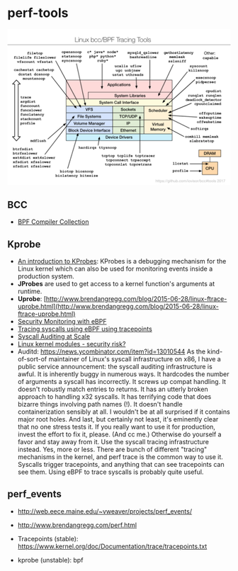# perf-tools

![bcc_tracing_tools](/images/bcc_tracing_tools_2017.png)

## BCC
- [BPF Compiler Collection](https://github.com/iovisor/bcc)

## Kprobe

- [An introduction to KProbes](https://lwn.net/Articles/132196/): KProbes is a debugging mechanism for the Linux kernel which can also be used for monitoring events inside a production system.
- **JProbes** are used to get access to a kernel function's arguments at runtime.
- **Uprobe**: [http://www.brendangregg.com/blog/2015-06-28/linux-ftrace-uprobe.html](http://www.brendangregg.com/blog/2015-06-28/linux-ftrace-uprobe.html) 
- [Security Monitoring with eBPF](https://github.com/tamalsaha/bpf-notes/blob/master/papers/BSidesSF2017_BPF_security_monitoring.pdf)
- [Tracing syscalls using eBPF using tracepoints](https://github.com/pmem/vltrace)
- [Syscall Auditing at Scale](https://slack.engineering/syscall-auditing-at-scale-e6a3ca8ac1b8)
- [Linux kernel modules - security risk?](https://stackoverflow.com/questions/1565323/linux-kernel-modules-security-risk)
- Auditd: https://news.ycombinator.com/item?id=13010544 
As the kind-of-sort-of maintainer of Linux's syscall infrastructure on x86, I have a public service announcement: the syscall auditing infrastructure is awful.
It is inherently buggy in numerous ways. It hardcodes the number of arguments a syscall has incorrectly. It screws up compat handling. It doesn't robustly match entries to returns. It has an utterly broken approach to handling x32 syscalls. It has terrifying code that does bizarre things involving path names (!). It doesn't handle containerization sensibly at all. I wouldn't be at all surprised if it contains major root holes. And last, but certainly not least, it's eminently clear that no one stress tests it.
If you really want to use it for production, invest the effort to fix it, please. (And cc me.) Otherwise do yourself a favor and stay away from it. Use the syscall tracing infrastructure instead.
Yes, more or less. There are bunch of different "tracing" mechanisms in the kernel, and perf trace is the common way to use it. Syscalls trigger tracepoints, and anything that can see tracepoints can see them. Using eBPF to trace syscalls is probably quite useful.



## perf_events
- http://web.eece.maine.edu/~vweaver/projects/perf_events/
- http://www.brendangregg.com/perf.html

- Tracepoints (stable): https://www.kernel.org/doc/Documentation/trace/tracepoints.txt
- kprobe (unstable): bpf  
